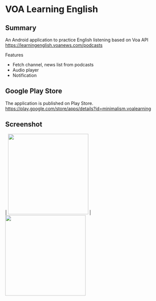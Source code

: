 # VOA Learning English

## Summary
An Android application to practice English listening based on Voa API  
https://learningenglish.voanews.com/podcasts  
  
Features
* Fetch channel, news list from podcasts  
* Audio player  
* Notification  
  

## Google Play Store
The application is published on Play Store.  
https://play.google.com/store/apps/details?id=minimalism.voalearning
  

## Screenshot
 | 
<img src="https://github.com/maxterjy/voa-learning-english-android/blob/master/VOALearning/pub/v1/channel.png" width="256" /> | 
<img src="https://github.com/maxterjy/voa-learning-english-android/blob/master/VOALearning/pub/v1/news.png" width="256" />
